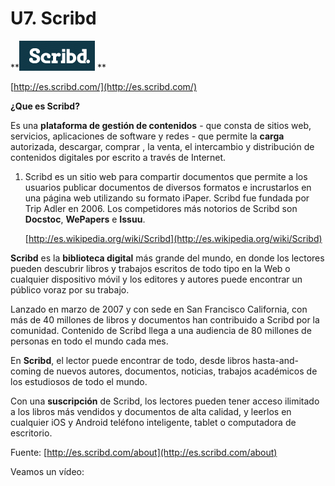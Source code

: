 # U7. Scribd


**[![Scribd](img/Scribd.png "Lea Libros")](http://es.scribd.com/ "Ir a la web  http://es.scribd.com/") **


[http://es.scribd.com/](http://es.scribd.com/)

**¿Que es Scribd?**

Es una **plataforma de gestión de contenidos** \- que consta de sitios web, servicios, aplicaciones de software y redes - que permite la **carga** autorizada, descargar, comprar , la venta, el intercambio y distribución de contenidos digitales por escrito a través de Internet.

1.  Scribd es un sitio web para compartir documentos que permite a los usuarios publicar documentos de diversos formatos e incrustarlos en una página web utilizando su formato iPaper. Scribd fue fundada por Trip Adler en 2006. Los competidores más notorios de Scribd son **Docstoc**, **WePapers** e **Issuu**.
    
    [http://es.wikipedia.org/wiki/Scribd](http://es.wikipedia.org/wiki/Scribd)

**Scribd** es la **biblioteca digital** más grande del mundo, en donde los lectores pueden descubrir libros y trabajos escritos de todo tipo en la Web o cualquier dispositivo móvil y los editores y autores puede encontrar un público voraz por su trabajo. 

Lanzado en marzo de 2007 y con sede en San Francisco California, con más de 40 millones de libros y documentos han contribuido a Scribd por la comunidad. Contenido de Scribd llega a una audiencia de 80 millones de personas en todo el mundo cada mes.

En **Scribd**, el lector puede encontrar de todo, desde libros hasta-and-coming de nuevos autores, documentos, noticias, trabajos académicos de los estudiosos de todo el mundo. 

Con una **suscripción** de Scribd, los lectores pueden tener acceso ilimitado a los libros más vendidos y documentos de alta calidad, y leerlos en cualquier iOS y Android teléfono inteligente, tablet o computadora de escritorio.

Fuente: [http://es.scribd.com/about](http://es.scribd.com/about)

Veamos un vídeo:

